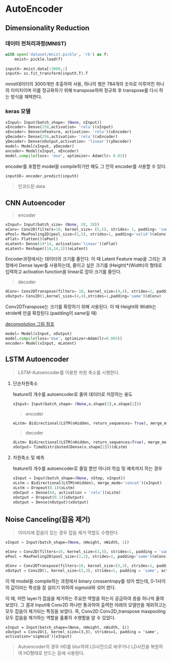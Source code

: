 # AutoEncoder
## Dimensionality Reduction

### 데이터 전처리과정(MNIST)

```python
with open('dataset/mnist.pickle', 'rb') as f:
    mnist= pickle.load(f)
    
inputX= mnist.data[:3000,:]
inputX= sc.fit_transform(inputX.T).T
```

mnist데이터의 3000개만 추출하여 사용, 하나의 행은 784개의 숫자로 이루어진 하나의 이미지이며 이를 정규화하기 위해 transpose하여 정규화 후  transpose를 다시 하는 방식을 채택한다.



### keras 모델

```python
xInput= Input(batch_shape= (None, nInput))
xEncoder= Dense(256,activation= 'relu')(xInput)
xEncoder= Dense(nFeature, activation= 'relu')(xEncoder)
yDecoder= Dense(256,activation= 'relu')(xEncoder)
yDecoder= Dense(nOutput,activation= 'linear')(yDecoder)
model= Model(xInput, yDecoder)
encoder= Model(xInput, xEncoder)
model.compile(loss= 'mse', optimizer= Adam(lr= 0.01))
```

encoder를 포함한 model을 compile하기만 해도 그 안의 encoder를 사용할 수 있다.

```python
inputXE= encoder.predict(inputX)
```

> 인코드된 data



## CNN Autoencoder

> encoder

```python
xInput= Input(batch_size= (None, 28, 28))
eConv= Conv2D(filters=10, kernel_size= (5,5), strides= 1, padding= 'same', activation= 'relu')(xInput)
ePool= MaxPooling2D(pool_size=(5,5), strides=1, padding='valid')(eConv)
eFlat= Flatten()(ePool)
eLatent= Dense(14*14, activation='linear')(eFlat)
eLatent= Reshape((14,14,1))(eLatent)
```

Encoder과정에서는 데이터의 크기를 줄인다. 이 때 Latent Feature map을 그리는 과정에서 Dense layer를 사용하는데, 줄이고 싶은 크기를 (Height)*(Width)의 형태로 입력하고 activation function을 linear로 잡아 크기를 줄인다.



> decoder

```python
dConv= Conv2DTranspose(filters= 10, kernel_size=(4,4), strides=2, padding= 'same',activation='relu')(eLatent)
xOutput= Conv2D(1,kernel_size=(4,4),strides=1,padding='same')(dConv)
```

Conv2DTranspose는 크기를 확장하기 위해 사용된다. 이 때 Height와 Width는 stride배 만큼 확장된다.(padding이 same일 때)



[deconvolution 그림 참조](https://i.stack.imgur.com/GlqLM.png)

```python
model= Model(xInput, xOutput)
model.compile(loss='mse', optimizer=Adam(lr=0.005))
encoder= Model(xInput, eLatent)
```



## LSTM Autoencoder

> LSTM-Autoencoder를 이용한 차원 축소를 시행한다.

1. 단순차원축소

   feature의 개수를 autoencoder로 줄여 데이터로 저장하는 용도

   ```python
   xInput= Input(batch_shape= (None,x.shape[1],x.shape[2]))
   ```

   > encoder

   ```python
   eLstm= Bidirectional(LSTM(nHidden, return_sequences= True), merge_mode='sum')(xInput)
   ```

   > decoder

   ```python
   dLstm= Bidirectional(LSTM(nHidden, return_sequences=True), merge_mode='sum')(eLstm)
   xOutput= TimeDistributed(Dense(x.shape[2]))(dLstm)
   ```

2. 차원축소 및 예측

   feature의 개수를 autoencoder로 줄일 뿐만 아니라 학습 및 예측까지 하는 경우

   ```python
   xInput = Input(batch_shape=(None, nStep, nInput))
   xLstm = Bidirectional(LSTM(nHidden), merge_mode='concat')(xInput)
   xLstm = Dropout(0.1)(xLstm)
   xOutput = Dense(64, activation = 'relu')(xLstm)
   xOutput = Dropout(0.1)(xOutput)
   xOutput = Dense(nOutput)(xOutput)
   ```

## Noise Canceling(잡음 제거)

> 이미지에 잡음이 있는 경우 잡음 제거 역할도 수행한다.

```python
xInput = Input(batch_shape=(None, nHeight, nWidth, 1))
```

```python
eConv = Conv2D(filters=10, kernel_size=(3,3), strides=1, padding = 'same', activation='relu')(xInput)
ePool = MaxPooling2D(pool_size=(2,2), strides=1, padding='same')(eConv)
```

```python
dConv = Conv2DTranspose(filters=10, kernel_size=(3,3), strides=1, padding = 'same', activation='relu')(ePool)
xOutput = Conv2D(1, kernel_size=(3,3), strides=1, padding = 'same', activation='sigmoid')(dConv)
```

이 때 model을 compile하는 과정에서 binary crossentropy를 섞어 썼는데, 0-1사이의 값이라는 특성을 잘 살리기 위하여 sigmoid와 섞어 썼다.



이 때, 어떤 layer가 잡음을 제거하는 주요한 역할을 하는지 궁금하여 층을 하나씩 줄여보았다. 그 결과 Input에 Conv2D 하나만 통과하여 출력한 아래의 모델만을 제외하고는 모두 잡음이 제거되는 특징을 보였다. 즉, Conv2D Conv2D_transpose maxpooling 모두 잡음을 제거하는 역할을 훌륭히 수행함을 알 수 있었다.

```
xInput = Input(batch_shape=(None, nHeight, nWidth, 1))
xOutput = Conv2D(1, kernel_size=(3,3), strides=1, padding = 'same', activation='sigmoid')(xInput)
```



> Autoencoder의 경우 HD를 blur하여 LD사진으로 바꾸거나 LD사진을 복원하여 HD형태로 만드는 등에 사용된다.